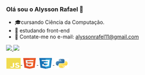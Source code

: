 ### Olá sou o Alysson Rafael  👋

- 🎓cursando Ciência da Computação.
- 📖 estudando front-end
- 💬 Contate-me no e-mail: alyssonrafel11@gmail.com

<div>
<a href="https://github.com/alyssonrafael">
<img height="180" src="https://github-readme-stats.vercel.app/api?username=alyssonrafael&show_icons=true&theme=tokyonight&include_all_commits=true&count_private-true"/>
<img height="180" src="https://github-readme-stats.vercel.app/api/top-langs/?username=alyssonrafael&layout=compact&langs_count=16&theme=tokyonight"/>
</div>
  
<div style="display: inline_block"><br>
  <img align="center" alt="Rafa-Js" height="30" width="40" src="https://raw.githubusercontent.com/devicons/devicon/master/icons/javascript/javascript-plain.svg">
  <img align="center" alt="Rafa-HTML" height="30" width="40" src="https://raw.githubusercontent.com/devicons/devicon/master/icons/html5/html5-original.svg">
  <img align="center" alt="Rafa-CSS" height="30" width="40" src="https://raw.githubusercontent.com/devicons/devicon/master/icons/css3/css3-original.svg">
  <img align="center" alt="Rafa-Python" height="30" width="40" src="https://raw.githubusercontent.com/devicons/devicon/master/icons/python/python-original.svg">
</div>
  
  
